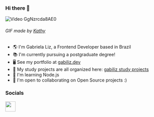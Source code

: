 ### Hi there 👋
![Video GgNzrcda8AE0](https://github.com/user-attachments/assets/5ec8f569-de12-466c-a45b-9763209c3a4d)
###### GIF made by [Kathy](https://x.com/Kathychowww)

* 🌎 I'm Gabriela Liz, a Frontend Developer based in Brazil
* 📚 I'm currently pursuing a postgraduate degree!
* 🖥️  See my portfolio at [gabiliz.dev](http://gabiliz.dev)
* 💾  My study projects are all organized here: [gabiliz study projects](https://github.com/gabiliz-study-projects)
* 🌱  I'm learning Node.js
* 🤝  I'm open to collaborating on Open Source projects :)

### Socials

<p align="left"> <a href="https://www.linkedin.com/in/gabriela-liz-moreira" target="_blank" rel="noreferrer"><img src="https://raw.githubusercontent.com/danielcranney/readme-generator/main/public/icons/socials/linkedin.svg" width="32" height="32" /></a></p>
